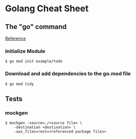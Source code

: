 # Golang Cheat Sheet

## The "go" command
[Reference](https://pkg.go.dev/cmd/go)
### Initialize Module
    $ go mod init example/todo

### Download and add dependencies to the go.mod file
    $ go mod tidy



## Tests
### mockgen

    $ mockgen -source=./<source file> \
        -destination <destination> \
        -aux_files=rest=<referenced package files>


